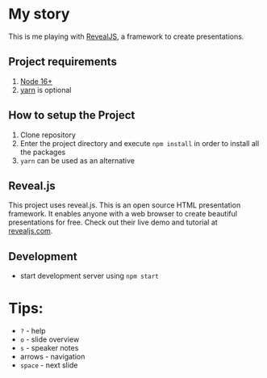 # My story

This is me playing with [RevealJS](https://revealjs.com/), a framework to create presentations.

## Project requirements

1. [Node 16+](https://nodejs.org/en/docs/)
2. [yarn](https://yarnpkg.com/package/doc) is optional

## How to setup the Project

1. Clone repository
2. Enter the project directory and execute `npm install` in order to install all the packages
3. `yarn` can be used as an alternative

## Reveal.js

This project uses reveal.js. This is an open source HTML presentation framework. It enables anyone with a web browser to create beautiful presentations for free. Check out their live demo and tutorial at [revealjs.com](https://revealjs.com/).

## Development

- start development server using `npm start`

# Tips:

- `?` - help
- `o` - slide overview
- `s` - speaker notes
- arrows - navigation
- `space` - next slide
